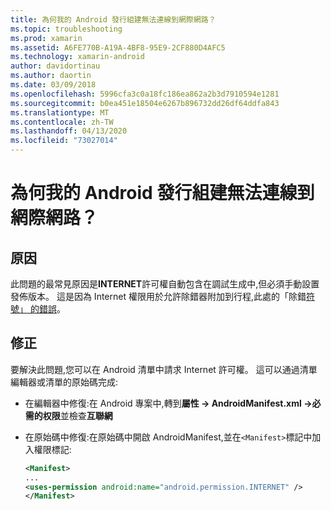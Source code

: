 ```yaml
---
title: 為何我的 Android 發行組建無法連線到網際網路？
ms.topic: troubleshooting
ms.prod: xamarin
ms.assetid: A6FE770B-A19A-4BF8-95E9-2CF880D4AFC5
ms.technology: xamarin-android
author: davidortinau
ms.author: daortin
ms.date: 03/09/2018
ms.openlocfilehash: 5996cfa3c0a18fc186ea862a2b3d7910594e1281
ms.sourcegitcommit: b0ea451e18504e6267b896732dd26df64ddfa843
ms.translationtype: MT
ms.contentlocale: zh-TW
ms.lasthandoff: 04/13/2020
ms.locfileid: "73027014"
---
```

# <a name="why-cant-my-android-release-build-connect-to-the-internet"></a>為何我的 Android 發行組建無法連線到網際網路？

## <a name="cause"></a>原因

此問題的最常見原因是**INTERNET**許可權自動包含在調試生成中,但必須手動設置發佈版本。 這是因為 Internet 權限用於允許除錯器附加到行程,此處的「除錯[符號」 的錯誤](~/android/deploy-test/building-apps/build-process.md)。

## <a name="fix"></a>修正

要解決此問題,您可以在 Android 清單中請求 Internet 許可權。 這可以通過清單編輯器或清單的原始碼完成:

- 在編輯器中修復:在 Android 專案中,轉到**屬性 -> AndroidManifest.xml ->必需的权限**並檢查**互聯網**

- 在原始碼中修復:在原始碼中開啟 AndroidManifest,並在`<Manifest>`標記中加入權限標記:

    ```xml
    <Manifest>
    ...
    <uses-permission android:name="android.permission.INTERNET" />
    </Manifest>
    ```
